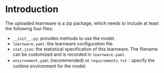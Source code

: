 # Introduction

The uploaded learnware is a zip package, which needs to include at least the following four files:
- `__init__.py`: provides methods to use the model.
- `learnware.yaml`: the learnware configuration file.
- `stat.json`: the statistical specification of this learnware. The filename can be customized and is recorded in `learnware.yaml`.
- `environment.yaml` (recommended) or `requirements.txt`：specify the runtime environment for the model.